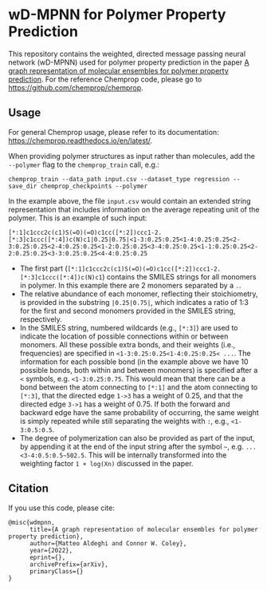 # wD-MPNN for Polymer Property Prediction
This repository contains the weighted, directed message passing neural network (wD-MPNN) used for polymer property prediction in the paper [A graph representation of molecular ensembles for polymer property prediction](#). For the reference Chemprop code, please go to https://github.com/chemprop/chemprop.

## Usage
For general Chemprop usage, please refer to its documentation: https://chemprop.readthedocs.io/en/latest/.

When providing polymer structures as input rather than molecules, add the `--polymer` flag to the `chemprop_train` call, e.g.:

```
chemprop_train --data_path input.csv --dataset_type regression --save_dir chemprop_checkpoints --polymer
```

In the example above, the file `input.csv` would contain an extended string representation that includes information on the average repeating unit of the polymer. This is an example of such input:

```
[*:1]c1ccc2c(c1)S(=O)(=O)c1cc([*:2])ccc1-2.[*:3]c1ccc([*:4])c(N)c1|0.25|0.75|<1-3:0.25:0.25<1-4:0.25:0.25<2-3:0.25:0.25<2-4:0.25:0.25<1-2:0.25:0.25<3-4:0.25:0.25<1-1:0.25:0.25<2-2:0.25:0.25<3-3:0.25:0.25<4-4:0.25:0.25
```

* The first part (`[*:1]c1ccc2c(c1)S(=O)(=O)c1cc([*:2])ccc1-2.[*:3]c1ccc([*:4])c(N)c1`) contains the SMILES strings for all monomers in polymer. In this example there are 2 monomers separated by a `.`. 
* The relative abundance of each monomer, reflecting their stoichiometry, is provided in the substring `|0.25|0.75|`, which indicates a ratio of 1:3 for the first and second monomers provided in the SMILES string, respectively. 
* In the SMILES string, numbered wildcards (e.g., `[*:3]`) are used to indicate the location of possible connections within or between monomers. All these possible extra bonds, and their weights (i.e., frequencies) are specified in `<1-3:0.25:0.25<1-4:0.25:0.25< ...`. The information for each possible bond (in the example above we have 10 possible bonds, both within and between monomers) is specified after a `<` symbols, e.g. `<1-3:0.25:0.75`. This would mean that there can be a bond between the atom connecting to `[*:1]` and the atom connecting to `[*:3]`, that the directed edge `1->3` has a weight of 0.25, and that the directed edge `3->1` has a weight of 0.75. If both the forward and backward edge have the same probability of occurring, the same weight is simply repeated while still separating the weights with `:`, e.g., `<1-3:0.5:0.5`.
* The degree of polymerization can also be provided as part of the input, by appending it at the end of the input string after the symbol `~`, e.g. `...<3-4:0.5:0.5~502.5`. This will be internally transformed into the weighting factor `1 + log(Xn)` discussed in the paper.

## Citation
If you use this code, please cite:

```
@misc{wdmpnn,
      title={A graph representation of molecular ensembles for polymer property prediction}, 
      author={Matteo Aldeghi and Connor W. Coley},
      year={2022},
      eprint={},
      archivePrefix={arXiv},
      primaryClass={}
}
```
